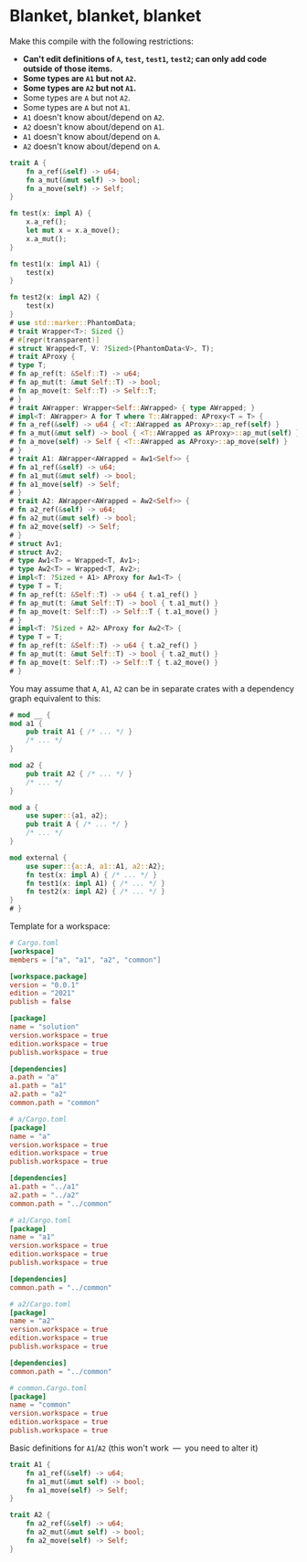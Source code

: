 # Blanket, blanket, blanket

Make this compile with the following restrictions:

- **Can't edit definitions of `A`, `test`, `test1`, `test2`; can only add code outside of those items.**
- **Some types are `A1` but not `A2`.**
- **Some types are `A2` but not `A1`.**
- Some types are `A` but not `A2`.
- Some types are `A` but not `A1`.
- `A1` doesn't know about/depend on `A2`.
- `A2` doesn't know about/depend on `A1`.
- `A1` doesn't know about/depend on `A`.
- `A2` doesn't know about/depend on `A`.

```rust
trait A {
    fn a_ref(&self) -> u64;
    fn a_mut(&mut self) -> bool;
    fn a_move(self) -> Self;
}

fn test(x: impl A) {
    x.a_ref();
    let mut x = x.a_move();
    x.a_mut();
}

fn test1(x: impl A1) {
    test(x)
}

fn test2(x: impl A2) {
    test(x)
}
# use std::marker::PhantomData;
# trait Wrapper<T>: Sized {}
# #[repr(transparent)]
# struct Wrapped<T, V: ?Sized>(PhantomData<V>, T);
# trait AProxy {
# type T;
# fn ap_ref(t: &Self::T) -> u64;
# fn ap_mut(t: &mut Self::T) -> bool;
# fn ap_move(t: Self::T) -> Self::T;
# }
# trait AWrapper: Wrapper<Self::AWrapped> { type AWrapped; }
# impl<T: AWrapper> A for T where T::AWrapped: AProxy<T = T> {
# fn a_ref(&self) -> u64 { <T::AWrapped as AProxy>::ap_ref(self) }
# fn a_mut(&mut self) -> bool { <T::AWrapped as AProxy>::ap_mut(self) }
# fn a_move(self) -> Self { <T::AWrapped as AProxy>::ap_move(self) }
# }
# trait A1: AWrapper<AWrapped = Aw1<Self>> {
# fn a1_ref(&self) -> u64;
# fn a1_mut(&mut self) -> bool;
# fn a1_move(self) -> Self;
# }
# trait A2: AWrapper<AWrapped = Aw2<Self>> {
# fn a2_ref(&self) -> u64;
# fn a2_mut(&mut self) -> bool;
# fn a2_move(self) -> Self;
# }
# struct Av1;
# struct Av2;
# type Aw1<T> = Wrapped<T, Av1>;
# type Aw2<T> = Wrapped<T, Av2>;
# impl<T: ?Sized + A1> AProxy for Aw1<T> {
# type T = T;
# fn ap_ref(t: &Self::T) -> u64 { t.a1_ref() }
# fn ap_mut(t: &mut Self::T) -> bool { t.a1_mut() }
# fn ap_move(t: Self::T) -> Self::T { t.a1_move() }
# }
# impl<T: ?Sized + A2> AProxy for Aw2<T> {
# type T = T;
# fn ap_ref(t: &Self::T) -> u64 { t.a2_ref() }
# fn ap_mut(t: &mut Self::T) -> bool { t.a2_mut() }
# fn ap_move(t: Self::T) -> Self::T { t.a2_move() }
# }
```

You may assume that `A`, `A1`, `A2` can be in separate crates with a dependency graph equivalent to this:

```rust
# mod __ {
mod a1 {
    pub trait A1 { /* ... */ }
    /* ... */
}

mod a2 {
    pub trait A2 { /* ... */ }
    /* ... */
}

mod a {
    use super::{a1, a2};
    pub trait A { /* ... */ }
    /* ... */
}

mod external {
    use super::{a::A, a1::A1, a2::A2};
    fn test(x: impl A) { /* ... */ }
    fn test1(x: impl A1) { /* ... */ }
    fn test2(x: impl A2) { /* ... */ }
}
# }
```

Template for a workspace:

```toml
# Cargo.toml
[workspace]
members = ["a", "a1", "a2", "common"]

[workspace.package]
version = "0.0.1"
edition = "2021"
publish = false

[package]
name = "solution"
version.workspace = true
edition.workspace = true
publish.workspace = true

[dependencies]
a.path = "a"
a1.path = "a1"
a2.path = "a2"
common.path = "common"
```

```toml
# a/Cargo.toml
[package]
name = "a"
version.workspace = true
edition.workspace = true
publish.workspace = true

[dependencies]
a1.path = "../a1"
a2.path = "../a2"
common.path = "../common"
```

```toml
# a1/Cargo.toml
[package]
name = "a1"
version.workspace = true
edition.workspace = true
publish.workspace = true

[dependencies]
common.path = "../common"
```

```toml
# a2/Cargo.toml
[package]
name = "a2"
version.workspace = true
edition.workspace = true
publish.workspace = true

[dependencies]
common.path = "../common"
```

```toml
# common.Cargo.toml
[package]
name = "common"
version.workspace = true
edition.workspace = true
publish.workspace = true
```

Basic definitions for `A1`/`A2` (this won't work&ensp;&mdash;&ensp;you need to alter it)

```rs
trait A1 {
    fn a1_ref(&self) -> u64;
    fn a1_mut(&mut self) -> bool;
    fn a1_move(self) -> Self;
}
```

```rs
trait A2 {
    fn a2_ref(&self) -> u64;
    fn a2_mut(&mut self) -> bool;
    fn a2_move(self) -> Self;
}
```
